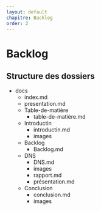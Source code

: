```yaml
---
layout: default
chapitre: Backlog
order: 2
---
```

# Backlog
<!-- new slide -->
## Structure des dossiers

<!-- note -->
- docs
  - index.md
  - presentation.md
  - Table-de-matière
    - table-de-matière.md
  - Introductin
    - introductin.md
    - images
  - Backlog
    - Backlog.md
  - DNS
    - DNS.md
    - images
    - rapport.md
    - présentation.md
  - Conclusion
    - conclusion.md
    - images
<!-- new slide -->

